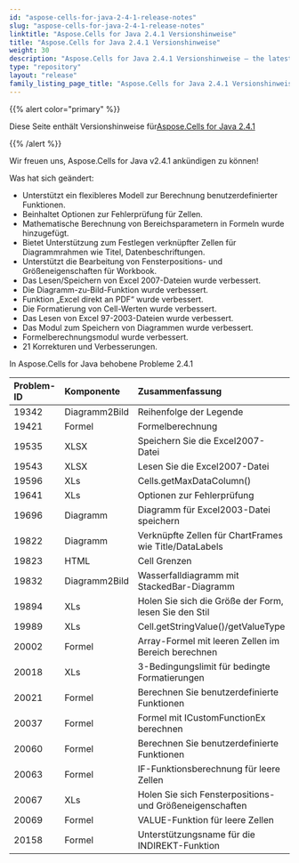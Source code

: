 ```yaml
---
id: "aspose-cells-for-java-2-4-1-release-notes"
slug: "aspose-cells-for-java-2-4-1-release-notes"
linktitle: "Aspose.Cells for Java 2.4.1 Versionshinweise"
title: "Aspose.Cells for Java 2.4.1 Versionshinweise"
weight: 30
description: "Aspose.Cells for Java 2.4.1 Versionshinweise – the latest updates and fixes."
type: "repository"
layout: "release"
family_listing_page_title: "Aspose.Cells for Java 2.4.1 Versionshinweise"
---
```

{{% alert color="primary" %}} 

 Diese Seite enthält Versionshinweise für[Aspose.Cells for Java 2.4.1](https://releases.aspose.com/cells/java/new-releases/aspose.cells-for-java-2.4.1/)

{{% /alert %}} 

Wir freuen uns, Aspose.Cells for Java v2.4.1 ankündigen zu können!

 Was hat sich geändert:

- Unterstützt ein flexibleres Modell zur Berechnung benutzerdefinierter Funktionen.
- Beinhaltet Optionen zur Fehlerprüfung für Zellen.
- Mathematische Berechnung von Bereichsparametern in Formeln wurde hinzugefügt.
- Bietet Unterstützung zum Festlegen verknüpfter Zellen für Diagrammrahmen wie Titel, Datenbeschriftungen.
- Unterstützt die Bearbeitung von Fensterpositions- und Größeneigenschaften für Workbook.
- Das Lesen/Speichern von Excel 2007-Dateien wurde verbessert.
- Die Diagramm-zu-Bild-Funktion wurde verbessert.
- Funktion „Excel direkt an PDF“ wurde verbessert.
- Die Formatierung von Cell-Werten wurde verbessert.
- Das Lesen von Excel 97-2003-Dateien wurde verbessert.
- Das Modul zum Speichern von Diagrammen wurde verbessert.
- Formelberechnungsmodul wurde verbessert.
- 21 Korrekturen und Verbesserungen.

 In Aspose.Cells for Java behobene Probleme 2.4.1

|**Problem-ID** |**Komponente** |**Zusammenfassung** |
|:- |:- |:- |
|19342 | Diagramm2Bild| Reihenfolge der Legende|
|19421 | Formel| Formelberechnung|
|19535 | XLSX| Speichern Sie die Excel2007-Datei|
|19543 | XLSX| Lesen Sie die Excel2007-Datei|
|19596 | XLs| Cells.getMaxDataColumn()|
|19641 | XLs| Optionen zur Fehlerprüfung|
|19696 | Diagramm|Diagramm für Excel2003-Datei speichern|
|19822 | Diagramm| Verknüpfte Zellen für ChartFrames wie Title/DataLabels|
|19823 | HTML| Cell Grenzen|
|19832 | Diagramm2Bild| Wasserfalldiagramm mit StackedBar-Diagramm|
|19894 | XLs| Holen Sie sich die Größe der Form, lesen Sie den Stil|
|19989 | XLs| Cell.getStringValue()/getValueType|
|20002 | Formel| Array-Formel mit leeren Zellen im Bereich berechnen|
|20018 | XLs| 3-Bedingungslimit für bedingte Formatierungen|
|20021 | Formel| Berechnen Sie benutzerdefinierte Funktionen|
|20037 | Formel| Formel mit ICustomFunctionEx berechnen|
|20060 | Formel| Berechnen Sie benutzerdefinierte Funktionen|
|20063 | Formel| IF-Funktionsberechnung für leere Zellen|
|20067 | XLs| Holen Sie sich Fensterpositions- und Größeneigenschaften|
|20069 | Formel| VALUE-Funktion für leere Zellen|
|20158 | Formel| Unterstützungsname für die INDIREKT-Funktion|


